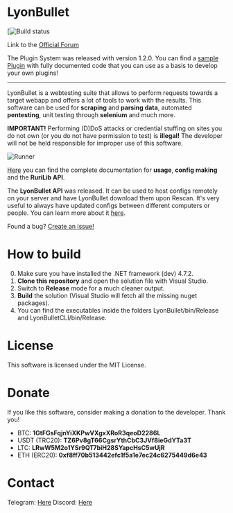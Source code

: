 # LyonBullet
[![Build status](https://t.me/imakeconfigs)

Link to the [Official Forum](https://t.me/imakeconfigs)

The Plugin System was released with version 1.2.0. You can find a [sample Plugin](https://discord.gg/7QFCFuyAZw) with fully documented code that you can use as a basis to develop your own plugins!

- - - -

LyonBullet is a webtesting suite that allows to perform requests towards a target webapp and offers a lot of tools to work with the results. This software can be used for **scraping** and **parsing data**, automated **pentesting**, unit testing through **selenium** and much more.

**IMPORTANT!** Performing (D)DoS attacks or credential stuffing on sites you do not own (or you do not have permission to test) is **illegal!** The developer will not be held responsible for improper use of this software.

![Runner](https://i.ibb.co/0jCPpmP/lyonbullet-front.png)

[Here](https://discord.gg/7QFCFuyAZw) you can find the complete documentation for **usage**, **config making** and the **RuriLib API**.

The **LyonBullet API** was released. It can be used to host configs remotely on your server and have LyonBullet download them upon Rescan. It's very useful to always have updated configs between different computers or people. You can learn more about it [here](https://LyonBullet.github.io/ob1/remote.html).

Found a bug? [Create an issue!](https://help.github.com/en/articles/creating-an-issue)

# How to build
0. Make sure you have installed the .NET framework (dev) 4.7.2.
1. **Clone this repository** and open the solution file with Visual Studio.
2. Switch to **Release** mode for a much cleaner output.
3. **Build** the solution (Visual Studio will fetch all the missing nuget packages).
4. You can find the executables inside the folders LyonBullet/bin/Release and LyonBulletCLI/bin/Release.

# License
This software is licensed under the MIT License.

# Donate
If you like this software, consider making a donation to the developer. Thank you!
- BTC: **1GtFGsFqjnYiXKPwVXgxXRoR3qeoD2286L**
- USDT (TRC20): **TZ6Pv8gT66CgsrYthCbC3JVf8ieGdYTa3T**
- LTC: **LRwW5M2o1YSr9QT7biH28SYapcHsC5wUjR**
- ETH (ERC20): **0xf8ff70b513442efc1f5a1e7ec24c6275449d6e43**

# Contact
Telegram: [Here](https://t.me/YashveerGamingBot)
Discord: [Here](https://discord.gg/7QFCFuyAZw)